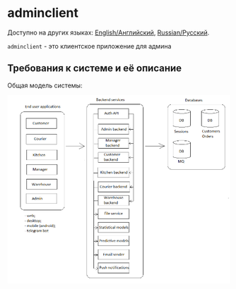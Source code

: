 # adminclient

Доступно на других языках: [English/Английский](adminclient.md), [Russian/Русский](adminclient.ru.md). 

`adminclient` - это клиентское приложение для админа 

## Требования к системе и её описание 

Общая модель системы: 

![system_overall](../img/system_overall.png)
